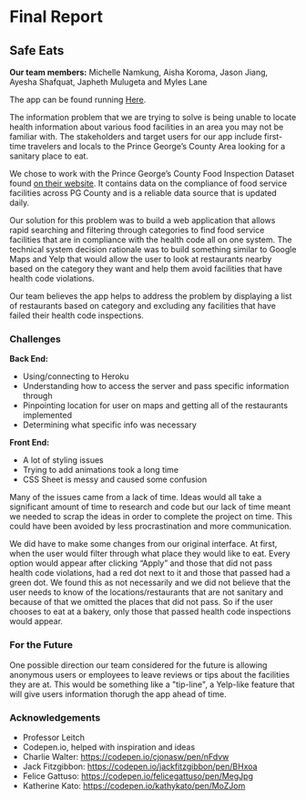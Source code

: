 # Final Report
## Safe Eats

**Our team members:** Michelle Namkung, Aisha Koroma, Jason Jiang, Ayesha Shafquat, Japheth Mulugeta and Myles Lane

The app can be found running [Here](https://inst377-team17.herokuapp.com/index.html "Safe Eats").

The information problem that we are trying to solve is being unable to locate health information about various food facilities in an area you may not be familiar with. The stakeholders and target users for our app include first-time travelers and locals to the Prince George’s County Area looking for a sanitary place to eat.

We chose to work with the Prince George’s County Food Inspection Dataset found [on their website](https://data.princegeorgescountymd.gov/Health/Food-Inspection/umjn-t2iz). It contains data on the compliance of food service facilities across PG County and is a reliable data source that is updated daily.

Our solution for this problem was to build a web application that allows rapid searching and filtering through categories to find food service facilities that are in compliance with the health code all on one system.
The technical system decision rationale was to build something similar to Google Maps and Yelp that would allow the user to look at restaurants nearby based on the category they want and help them avoid facilities that have health code violations.

Our team believes the app helps to address the problem by displaying a list of restaurants based on category and excluding any facilities that have failed their health code inspections.

### Challenges

**Back End:**
- Using/connecting to Heroku
- Understanding how to access the server and pass specific information through
- Pinpointing location for user on maps and getting all of the restaurants implemented
- Determining what specific info was necessary

**Front End:**
- A lot of styling issues
- Trying to add animations took a long time
- CSS Sheet is messy and caused some confusion

Many of the issues came from a lack of time. Ideas would all take a significant amount of time to research and code but our lack of time meant we needed to scrap the ideas in order to complete the project on time. This could have been avoided by less procrastination and more communication.

We did have to make some changes from our original interface. At first, when the user would filter through what place they would like to eat. Every option would appear after clicking “Apply” and those that did not pass health code violations, had a red dot next to it and those that passed had a green dot. We found this as not necessarily and we did not believe that the user needs to know of the locations/restaurants that are not sanitary and because of that we omitted the places that did not pass. So if the user chooses to eat at a bakery, only those that passed health code inspections would appear. 

### For the Future

One possible direction our team considered for the future is allowing anonymous users or employees to leave reviews or tips about the facilities they are at. This would be something like a "tip-line", a Yelp-like feature that will give users information thorugh the app ahead of time.

### Acknowledgements
- Professor Leitch 
- Codepen.io, helped with inspiration and ideas
- Charlie Walter: https://codepen.io/cjonasw/pen/nFdvw
- Jack Fitzgibbon: https://codepen.io/jackfitzgibbon/pen/BHxoa
- Felice Gattuso: https://codepen.io/felicegattuso/pen/MegJpg
- Katherine Kato: https://codepen.io/kathykato/pen/MoZJom

